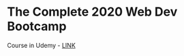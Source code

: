 # The Complete 2020 Web Dev Bootcamp

Course in Udemy - [LINK](https://www.udemy.com/course/the-complete-web-development-bootcamp/learn/lecture/13268600#overview)